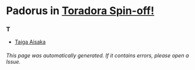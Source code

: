 # Padorus in [Toradora Spin-off!](https://myanimelist.net/manga/10550/Toradora_Spin-off)

### T
* [Taiga Aisaka](https://github.com/shadow578/Project-Padoru/blob/master/table-of-contents/characters/TaigaAisaka.md)

###### This page was automatically generated. If it contains errors, please open a Issue.
